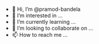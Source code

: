 - 👋 Hi, I’m @pramod-bandela
- 👀 I’m interested in ...
- 🌱 I’m currently learning ...
- 💞️ I’m looking to collaborate on ...
- 📫 How to reach me ...

<!---
pramod-bandela/pramod-bandela is a ✨ special ✨ repository because its `README.md` (this file) appears on your GitHub profile.
You can click the Preview link to take a look at your changes.
--->
